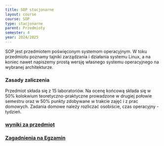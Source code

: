 ```yaml
---
title: SOP stacjonarne
layout: course
course: SOP
type: stacjonarne
parent: Przedmioty
semester: 4
year: 2024/2025
---
```


SOP jest przedmiotem poświęconym systemom operacyjnym. W toku przedmiotu poznamy tajniki zarządzania i działania systemu Linux, a na koniec nawet napiszemy prostą wersję własnego systemu operacyjnego na wybranej architekturze. 

### Zasady zaliczenia
Przedmiot składa się z 15 laboratoriów. Na ocenę końcową składa się w 50% kolokwium teoretyczno-praktyczne prowadzone w drugiej połowie semestru oraz w 50% punkty zdobywane w trakcie zajęć i z prac domowych. Zadania domowe należy rozliczać osobiście, czas operacyjny - tydzień.

### [wyniki za przedmiot](../../../wynikiSOP)

### [Zagadnienia na Egzamin](../../../egzSOP)
